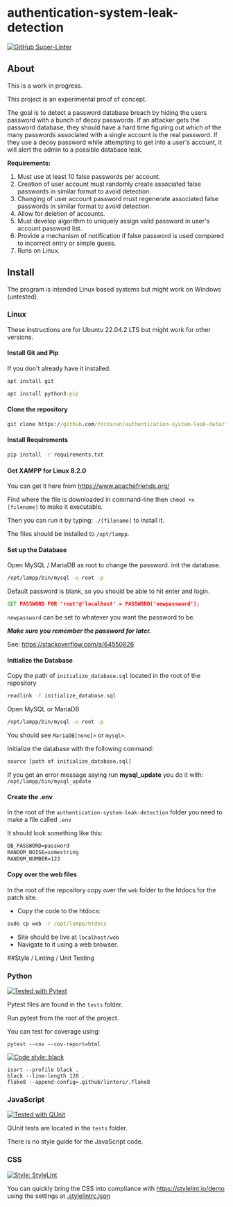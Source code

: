# authentication-system-leak-detection

[![GitHub Super-Linter](https://github.com/Yorzaren/authentication-system-leak-detection/workflows/Lint%20Code%20Base/badge.svg)](https://github.com/marketplace/actions/super-linter)



## About
This is a work in progress.


This project is an experimental proof of concept.


The goal is to detect a password database breach by hiding the users password with a bunch of decoy passwords.
If an attacker gets the password database, they should have a hard time figuring out which of the many passwords associated with a single account is the real password. 
If they use a decoy password while attempting to get into a user's account, it will alert the admin to a possible database leak.


**Requirements:**

1. Must use at least 10 false passwords per account.
2. Creation of user account must randomly create associated false passwords in similar format to avoid detection.  
3. Changing of user account password must regenerate associated false passwords in similar format to avoid detection.  
4. Allow for deletion of accounts.
5. Must develop algorithm to uniquely assign valid password in user's account password list.
6. Provide a mechanism of notification if false password is used compared to incorrect entry or simple guess.
7. Runs on Linux.

## Install
The program is intended Linux based systems but might work on Windows (untested). 

### Linux
These instructions are for Ubuntu 22.04.2 LTS but might work for other versions. 

#### Install Git and Pip
If you don't already have it installed.
```cmd
apt install git
```

```cmd
apt install python3-pip
```

#### Clone the repository
```cmd
git clone https://github.com/Yorzaren/authentication-system-leak-detection.git
```

#### Install Requirements

```cmd
pip install -r requirements.txt
```

#### Get XAMPP for Linux 8.2.0

You can get it here from <https://www.apachefriends.org/>

Find where the file is downloaded in command-line then `chmod +x [filename]` to make it executable.

Then you can run it by typing: `./[filename]` to install it.

The files should be installed to `/opt/lampp`.

#### Set up the Database

Open MySQL / MariaDB as root to change the password. init the database.

```cmd
/opt/lampp/bin/mysql -u root -p
```

Default password is blank, so you should be able to hit enter and login.

```cmd
SET PASSWORD FOR 'root'@'localhost' = PASSWORD('newpassword');
```

`newpassword` can be set to whatever you want the password to be.

**_Make sure you remember the password for later._**

See: <https://stackoverflow.com/a/64550826>

#### Initialize the Database

Copy the path of `initialize_database.sql` located in the root of the repository

```cmd
readlink -f initialize_database.sql
```

Open MySQL or MariaDB

```cmd
/opt/lampp/bin/mysql -u root -p
```

You should see `MariaDB[none]>` or `mysql>`.

Initialize the database with the following command:

```cmd
source [path of initialize_database.sql]
```

If you get an error message saying run **mysql_update** you do it with: `/opt/lampp/bin/mysql_update`

#### Create the .env

In the root of the `authentication-system-leak-detection` folder you need to make a file called `.env`

It should look something like this:
```txt
DB_PASSWORD=password
RANDOM_NOISE=somestring
RANDOM_NUMBER=123
```

#### Copy over the web files 
In the root of the repository copy over the `web` folder to the htdocs for the patch site.

* Copy the code to the htdocs:
```cmd
sudo cp web -r /opt/lampp/htdocs
```
* Site should be live at `localhost/web`
* Navigate to it using a web browser.

##Style / Linting / Unit Testing

### Python
[![Tested with Pytest](https://img.shields.io/badge/Tested%20with-Pytest-red?style=for-the-badge)](https://docs.pytest.org/)

Pytest files are found in the `tests` folder.

Run pytest from the root of the project.

You can test for coverage using:
```text
pytest --cov --cov-report=html
```

[![Code style: black](https://img.shields.io/badge/Code%20Style-Black-000000.svg?style=for-the-badge)](https://github.com/psf/black)


```text
isort --profile black .
black --line-length 120 .
flake8 --append-config=.github/linters/.flake8
```

### JavaScript
[![Tested with QUnit](https://img.shields.io/badge/Tested%20with-QUnit-green?style=for-the-badge)](https://qunitjs.com/)

QUnit tests are located in the `tests` folder.

There is no style guide for the JavaScript code.

### CSS
[![Style: StyleLint](https://img.shields.io/badge/CSS%20Style-StyleLint-333.svg?style=for-the-badge)](https://stylelint.io/)


You can quickly bring the CSS into compliance with <https://stylelint.io/demo> using the settings at [.stylelintrc.json](https://github.com/Yorzaren/authentication-system-leak-detection/blob/main/.github/linters/.stylelintrc.json)